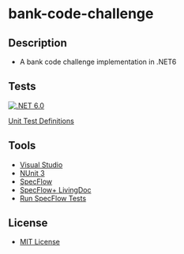 # bank-code-challenge
## Description
* A bank code challenge implementation in .NET6
## Tests
[![.NET 6.0](https://github.com/cryptic-wizard/bank-code-challenge/actions/workflows/dotnet.yml/badge.svg)](https://github.com/cryptic-wizard/bank-code-challenge/actions/workflows/dotnet.yml)

[Unit Test Definitions](https://github.com/cryptic-wizard/bank-code-challenge/blob/main/BankCodeChallengeTest/Features/Bank.feature)

## Tools
* [Visual Studio](https://visualstudio.microsoft.com/vs/)
* [NUnit 3](https://nunit.org/)
* [SpecFlow](https://specflow.org/tools/specflow/)
* [SpecFlow+ LivingDoc](https://specflow.org/tools/living-doc/)
* [Run SpecFlow Tests](https://github.com/marketplace/actions/run-specflow-tests)
## License
* [MIT License](https://github.com/cryptic-wizard/bank-code-challenge/blob/main/LICENSE)
